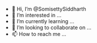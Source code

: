 - 👋 Hi, I’m @SomisettySiddharth
- 👀 I’m interested in ...
- 🌱 I’m currently learning ...
- 💞️ I’m looking to collaborate on ...
- 📫 How to reach me ...

<!---
SomisettySiddharth/SomisettySiddharth is a ✨ special ✨ repository because its `README.md` (this file) appears on your GitHub profile.
You can click the Preview link to take a look at your changes.
--->
